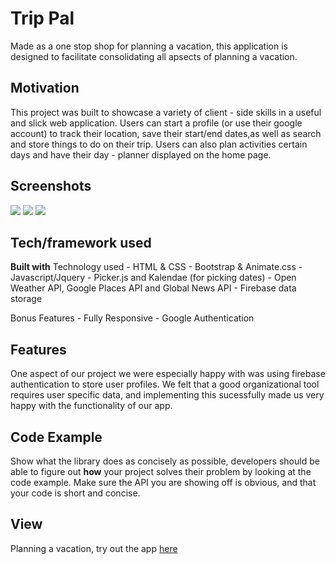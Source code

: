 # Trip Pal
Made as a one stop shop for planning a vacation, this application is designed to facilitate consolidating all apsects of planning a vacation. 

## Motivation
This project was built to showcase a variety of client - side skills in a useful and slick web application. Users can start a profile (or use their google account) to track their location, save their start/end dates,as well as search and store things to do on their trip. Users can also plan activities certain days and have their day - planner displayed on the home page. 

 
## Screenshots
![](./assets/images/tp2.gif)
![](./assets/images/tp1.gif)
![](./assets/images/tp3.gif)

## Tech/framework used

<b>Built with</b>
Technology used
    - HTML & CSS
    - Bootstrap & Animate.css
    - Javascript/Jquery
    - Picker.js and Kalendae (for picking dates)
    - Open Weather API, Google Places API and Global News API
    - Firebase data storage

Bonus Features
    - Fully Responsive
    - Google Authentication

## Features
One aspect of our project we were especially happy with was using firebase authentication to store user profiles. We felt that a good organizational tool requires user specific data, and implementing this sucessfully made us very happy with the functionality of our app. 

## Code Example
Show what the library does as concisely as possible, developers should be able to figure out **how** your project solves their problem by looking at the code example. Make sure the API you are showing off is obvious, and that your code is short and concise.

## View

Planning a vacation, try out the app [here](https://trippal-75742.firebaseapp.com/)




